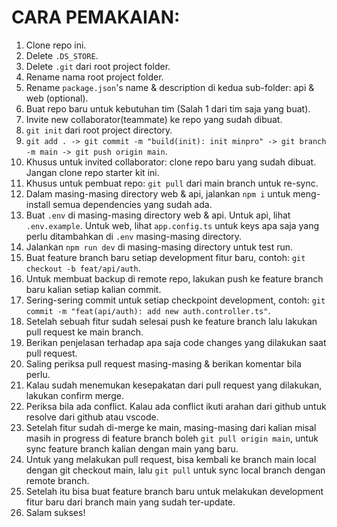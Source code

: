 # CARA PEMAKAIAN:
1. Clone repo ini.
2. Delete ```.DS_STORE```.
3. Delete ```.git``` dari root project folder.
4. Rename nama root project folder.
5. Rename ```package.json```'s name & description di kedua sub-folder: api & web (optional).
6. Buat repo baru untuk kebutuhan tim (Salah 1 dari tim saja yang buat).
7. Invite new collaborator(teammate) ke repo yang sudah dibuat.
8. ```git init``` dari root project directory.
9. ```git add . -> git commit -m "build(init): init minpro" -> git branch -m main -> git push origin main```.
10. Khusus untuk invited collaborator: clone repo baru yang sudah dibuat. Jangan clone repo starter kit ini.
11. Khusus untuk pembuat repo: ```git pull``` dari main branch untuk re-sync.
12. Dalam masing-masing directory web & api, jalankan ```npm i``` untuk meng-install semua dependencies yang sudah ada.
13. Buat ```.env``` di masing-masing directory web & api. Untuk api, lihat ```.env.example```. Untuk web, lihat ```app.config.ts``` untuk keys apa saja yang perlu ditambahkan di ```.env``` masing-masing directory.
14. Jalankan ```npm run dev``` di masing-masing directory untuk test run.
15. Buat feature branch baru setiap development fitur baru, contoh: ```git checkout -b feat/api/auth```.
16. Untuk membuat backup di remote repo, lakukan push ke feature branch baru kalian setiap kalian commit.
17. Sering-sering commit untuk setiap checkpoint development, contoh: ```git commit -m "feat(api/auth): add new auth.controller.ts"```.
18. Setelah sebuah fitur sudah selesai push ke feature branch lalu lakukan pull request ke main branch.
19. Berikan penjelasan terhadap apa saja code changes yang dilakukan saat pull request.
20. Saling periksa pull request masing-masing & berikan komentar bila perlu.
21. Kalau sudah menemukan kesepakatan dari pull request yang dilakukan, lakukan confirm merge.
22. Periksa bila ada conflict. Kalau ada conflict ikuti arahan dari github untuk resolve dari github atau vscode.
23. Setelah fitur sudah di-merge ke main, masing-masing dari kalian misal masih in progress di feature branch boleh ```git pull origin main```, untuk sync feature branch kalian dengan main yang baru.
24. Untuk yang melakukan pull request, bisa kembali ke branch main local dengan git checkout main, lalu ```git pull``` untuk sync local branch dengan remote branch.
25. Setelah itu bisa buat feature branch baru untuk melakukan development fitur baru dari branch main yang sudah ter-update.
26. Salam sukses!
